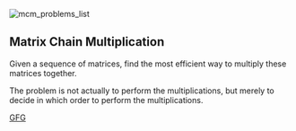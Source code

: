 ![mcm_problems_list](https://user-images.githubusercontent.com/10953202/149622397-cb1b0e11-4993-4b2d-afbe-97e7f2cf5511.jpg)
## Matrix Chain Multiplication 
 Given a sequence of matrices, find the most efficient way to multiply these matrices together. 
 
 The problem is not actually to  perform the multiplications, but merely to decide in which order to perform the multiplications.
 
 [GFG](https://www.geeksforgeeks.org/matrix-chain-multiplication-dp-8/)
